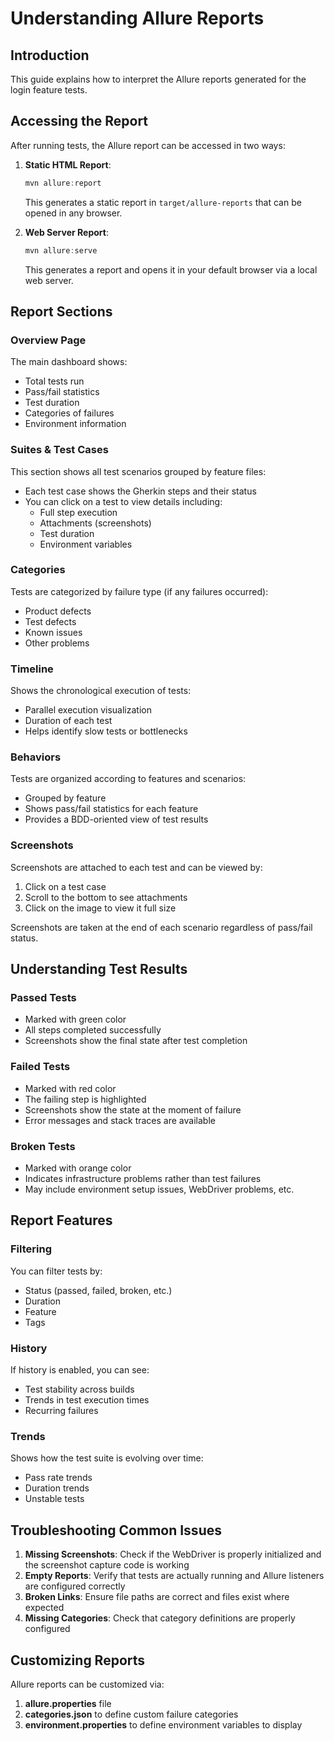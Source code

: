 # Understanding Allure Reports

## Introduction

This guide explains how to interpret the Allure reports generated for the login feature tests.

## Accessing the Report

After running tests, the Allure report can be accessed in two ways:

1. **Static HTML Report**: 
   ```powershell
   mvn allure:report
   ```
   This generates a static report in `target/allure-reports` that can be opened in any browser.

2. **Web Server Report**:
   ```powershell
   mvn allure:serve
   ```
   This generates a report and opens it in your default browser via a local web server.

## Report Sections

### Overview Page

The main dashboard shows:
- Total tests run
- Pass/fail statistics
- Test duration
- Categories of failures
- Environment information

### Suites & Test Cases

This section shows all test scenarios grouped by feature files:
- Each test case shows the Gherkin steps and their status
- You can click on a test to view details including:
  - Full step execution
  - Attachments (screenshots)
  - Test duration
  - Environment variables

### Categories

Tests are categorized by failure type (if any failures occurred):
- Product defects
- Test defects
- Known issues
- Other problems

### Timeline

Shows the chronological execution of tests:
- Parallel execution visualization
- Duration of each test
- Helps identify slow tests or bottlenecks

### Behaviors

Tests are organized according to features and scenarios:
- Grouped by feature
- Shows pass/fail statistics for each feature
- Provides a BDD-oriented view of test results

### Screenshots

Screenshots are attached to each test and can be viewed by:
1. Click on a test case
2. Scroll to the bottom to see attachments
3. Click on the image to view it full size

Screenshots are taken at the end of each scenario regardless of pass/fail status.

## Understanding Test Results

### Passed Tests

- Marked with green color
- All steps completed successfully
- Screenshots show the final state after test completion

### Failed Tests

- Marked with red color
- The failing step is highlighted
- Screenshots show the state at the moment of failure
- Error messages and stack traces are available

### Broken Tests

- Marked with orange color
- Indicates infrastructure problems rather than test failures
- May include environment setup issues, WebDriver problems, etc.

## Report Features

### Filtering

You can filter tests by:
- Status (passed, failed, broken, etc.)
- Duration
- Feature
- Tags

### History

If history is enabled, you can see:
- Test stability across builds
- Trends in test execution times
- Recurring failures

### Trends

Shows how the test suite is evolving over time:
- Pass rate trends
- Duration trends
- Unstable tests

## Troubleshooting Common Issues

1. **Missing Screenshots**: Check if the WebDriver is properly initialized and the screenshot capture code is working
2. **Empty Reports**: Verify that tests are actually running and Allure listeners are configured correctly
3. **Broken Links**: Ensure file paths are correct and files exist where expected
4. **Missing Categories**: Check that category definitions are properly configured

## Customizing Reports

Allure reports can be customized via:
1. **allure.properties** file
2. **categories.json** to define custom failure categories
3. **environment.properties** to define environment variables to display
